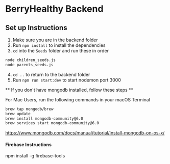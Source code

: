 # BerryHealthy Backend

## Set up Instructions
1. Make sure you are in the backend folder
2. Run `npm install` to install the dependencies
3. `cd` into the `Seeds` folder and run these in order
```sh
node children_seeds.js
node parents_seeds.js 
```
4. `cd ..` to return to the backend folder
5. Run `npm run start:dev` to start nodemon port 3000

** If you don't have mongodb installed, follow these steps **

For Mac Users, run the following commands in your macOS Terminal
```sh
brew tap mongodb/brew
brew update
brew install mongodb-community@6.0
brew services start mongodb-community@6.0
```
https://www.mongodb.com/docs/manual/tutorial/install-mongodb-on-os-x/

#### Firebase Instructions
npm install -g firebase-tools
